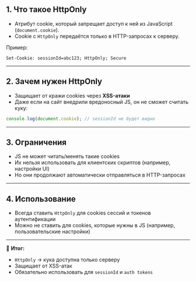 ## 1. Что такое HttpOnly
- Атрибут cookie, который запрещает доступ к ней из JavaScript (`document.cookie`).  
- Cookie с `HttpOnly` передаётся только в HTTP-запросах к серверу.  

Пример:
```http
Set-Cookie: sessionId=abc123; HttpOnly; Secure
```

---

## 2. Зачем нужен HttpOnly

- Защищает от кражи cookies через **XSS-атаки**
- Даже если на сайт внедрили вредоносный JS, он не сможет считать куку:

```js
console.log(document.cookie); // sessionId не будет видно
```

---

## 3. Ограничения

- JS не может читать/менять такие cookies
- Их нельзя использовать для клиентских скриптов (например, настройки UI)
- Но они продолжают автоматически отправляться в HTTP-запросах

---

## 4. Использование

- Всегда ставить `HttpOnly` для cookies сессий и токенов аутентификации
- Можно не ставить для cookies, которые нужны в JS (например, пользовательские настройки)

---

🔑 **Итог:**
- `HttpOnly` → кука доступна только серверу
- Защищает от XSS-атак
- Обязательно использовать для `sessionId` и `auth tokens`